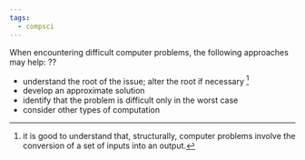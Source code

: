 ```yaml
---
tags:
  - compsci
---
```

When encountering difficult computer problems, the following approaches may help:
??
- understand the root of the issue; alter the root if necessary [^1]
- develop an approximate solution
- identify that the problem is difficult only in the worst case
- consider other types of computation <!--SR:!2023-10-08,3,250-->

[^1]: it is good to understand that, structurally, computer problems involve the conversion of a set of inputs into an output.